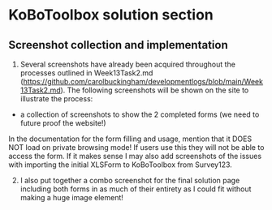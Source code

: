 # KoBoToolbox solution section

## Screenshot collection and implementation
1. Several screenshots have already been acquired throughout the processes outlined in Week13Task2.md (https://github.com/carolbuckingham/developmentlogs/blob/main/Week13Task2.md). The following screenshots will be shown on the site to illustrate the process:
  - a collection of screenshots to show the 2 completed forms (we need to future proof the website!)

In the documentation for the form filling and usage, mention that it DOES NOT load on private browsing mode! If users use this they will not be able to access the form. If it makes sense I may also add screenshots of the issues with importing the initial XLSForm to KoBoToolbox from Survey123.

2. I also put together a combo screenshot for the final solution page including both forms in as much of their entirety as I could fit without making a huge image element! 
